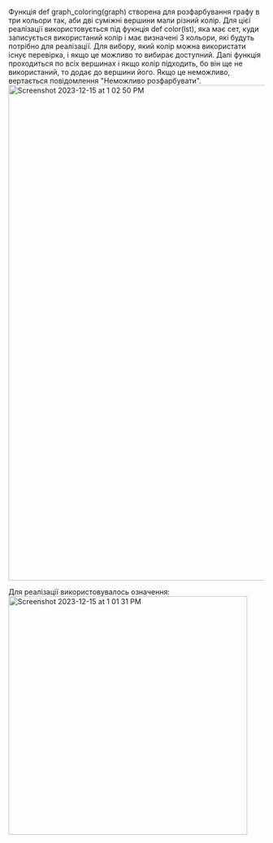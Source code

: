 Функція def graph_coloring(graph) створена для розфарбування графу в три кольори так, аби дві суміжні вершини мали різний колір.
Для цієї реалізації використовується під фукнція def color(lst), яка має сет, куди записується використаний колір і має визначені 3 кольори,
які будуть потрібно для реалізації. Для вибору, який колір можна використати існує перевірка, і якщо це можливо то вибирає доступний.
Далі функція проходиться по всіх вершинах і якщо колір підходить, бо він ще не використаний, то додає до вершини його. Якщо це неможливо,
вертається повідомлення "Неможливо розфарбувати".
<img width="976" alt="Screenshot 2023-12-15 at 1 02 50 PM" src="https://github.com/shshrg/graphetc/assets/149332573/4cd2e097-5d8e-4a56-a03b-88fa36df8f6f">

Для реалізації використовувалось означення:
<img width="470" alt="Screenshot 2023-12-15 at 1 01 31 PM" src="https://github.com/shshrg/graphetc/assets/149332573/637f9a2f-bc21-4cbf-85fe-bff69afb5a4f">
